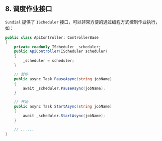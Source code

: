 ## 8. 调度作业接口

`Sundial` 提供了 `IScheduler` 接口，可以非常方便的通过编程方式控制作业执行，如：

```cs
public class ApiController: ControllerBase
{
    private readonly IScheduler _scheduler;
    public ApiController(IScheduler scheduler)
    {
        _scheduler = scheduler;
    }

    // 暂停
    public async Task PauseAsync(string jobName)
    {
        await _scheduler.PauseAsync(jobName);
    }

    // 开始
    public async Task StartAsync(string jobName)
    {
        await _scheduler.StartAsync(jobName);
    }

    // ......
}
```